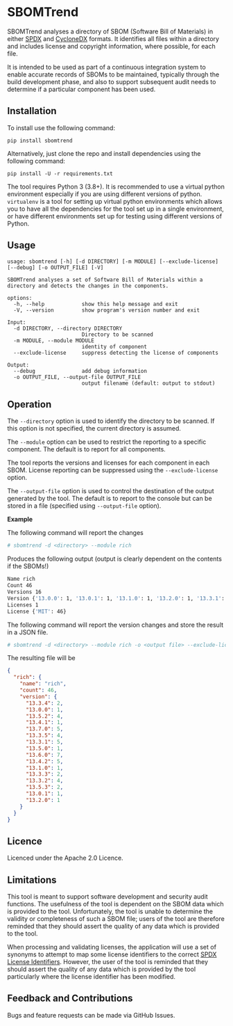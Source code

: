 # SBOMTrend

SBOMTrend analyses a directory of SBOM (Software Bill of Materials) in either
[SPDX](https://www.spdx.org) and [CycloneDX](https://www.cyclonedx.org) formats.
It identifies all files within a directory and includes license and copyright information, where possible, for each file.

It is intended to be used as part of a continuous integration system to enable accurate records of SBOMs to be maintained, typically through the
build development phase, and also to support subsequent audit needs to determine if a particular component has been used.

## Installation

To install use the following command:

`pip install sbomtrend`

Alternatively, just clone the repo and install dependencies using the following command:

`pip install -U -r requirements.txt`

The tool requires Python 3 (3.8+). It is recommended to use a virtual python environment especially
if you are using different versions of python. `virtualenv` is a tool for setting up virtual python environments which
allows you to have all the dependencies for the tool set up in a single environment, or have different environments set
up for testing using different versions of Python.


## Usage

```
usage: sbomtrend [-h] [-d DIRECTORY] [-m MODULE] [--exclude-license] [--debug] [-o OUTPUT_FILE] [-V]

SBOMTrend analyses a set of Software Bill of Materials within a directory and detects the changes in the components.

options:
  -h, --help            show this help message and exit
  -V, --version         show program's version number and exit

Input:
  -d DIRECTORY, --directory DIRECTORY
                        Directory to be scanned
  -m MODULE, --module MODULE
                        identity of component
  --exclude-license     suppress detecting the license of components

Output:
  --debug               add debug information
  -o OUTPUT_FILE, --output-file OUTPUT_FILE
                        output filename (default: output to stdout)
```
					
## Operation

The `--directory` option is used to identify the directory to be scanned. If this option is not specified, the current directory is assumed.

The `--module` option can be used to restrict the reporting to a specific component. The default is to report for all components.

The tool reports the versions and licenses for each component in each SBOM. License reporting can be suppressed using the `--exclude-license` option.

The `--output-file` option is used to control the destination of the output generated by the tool. The
default is to report to the console but can be stored in a file (specified using `--output-file` option).

**Example**

The following command will report the changes

```bash
# sbomtrend -d <directory> --module rich
```

Produces the following output (output is clearly dependent on the contents if the SBOMs!)

```bash
Name rich
Count 46
Versions 16
Version {'13.0.0': 1, '13.0.1': 1, '13.1.0': 1, '13.2.0': 1, '13.3.1': 5, '13.3.2': 4, '13.3.3': 2, '13.3.4': 2, '13.3.5': 4, '13.4.1': 1, '13.4.2': 5, '13.5.0': 1, '13.5.2': 4, '13.5.3': 2, '13.6.0': 7, '13.7.0': 5}
Licenses 1
License {'MIT': 46}
```

The following command will report the version changes and store the result in a JSON file.

```bash
# sbomtrend -d <directory> --module rich -o <output file> --exclude-license
```

The resulting file will be

```json
{
  "rich": {
    "name": "rich",
    "count": 46,
    "version": {
      "13.3.4": 2,
      "13.0.0": 1,
      "13.5.2": 4,
      "13.4.1": 1,
      "13.7.0": 5,
      "13.3.5": 4,
      "13.3.1": 5,
      "13.5.0": 1,
      "13.6.0": 7,
      "13.4.2": 5,
      "13.1.0": 1,
      "13.3.3": 2,
      "13.3.2": 4,
      "13.5.3": 2,
      "13.0.1": 1,
      "13.2.0": 1
    }
  }
}
```

## Licence

Licenced under the Apache 2.0 Licence.

## Limitations

This tool is meant to support software development and security audit functions. The usefulness of the tool is dependent on the SBOM data
which is provided to the tool. Unfortunately, the tool is unable to determine the validity or completeness of such a SBOM file; users of the tool
are therefore reminded that they should assert the quality of any data which is provided to the tool.

When processing and validating licenses, the application will use a set of synonyms to attempt to map some license identifiers to the correct [SPDX License Identifiers](https://spdx.org/licenses/). However, the
user of the tool is reminded that they should assert the quality of any data which is provided by the tool particularly where the license identifier has been modified.

## Feedback and Contributions

Bugs and feature requests can be made via GitHub Issues.